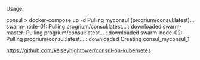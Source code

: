 Usage:

consul > docker-compose up -d
Pulling myconsul (progrium/consul:latest)...
swarm-node-01: Pulling progrium/consul:latest... : downloaded
swarm-master: Pulling progrium/consul:latest... : downloaded
swarm-node-02: Pulling progrium/consul:latest... : downloaded
Creating consul_myconsul_1


https://github.com/kelseyhightower/consul-on-kubernetes
